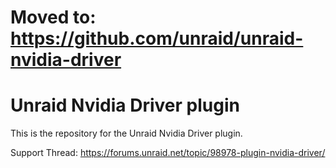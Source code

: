 # Moved to: https://github.com/unraid/unraid-nvidia-driver

# Unraid Nvidia Driver plugin

This is the repository for the Unraid Nvidia Driver plugin.

Support Thread: https://forums.unraid.net/topic/98978-plugin-nvidia-driver/
